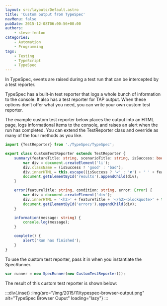```yaml
---
layout: src/layouts/Default.astro
title: 'Custom output from TypeSpec'
navMenu: false
pubDate: 2015-12-08T06:00:56+00:00
authors:
    - steve-fenton
categories:
    - Automation
    - Programming
tags:
    - Testing
    - TypeScript
    - TypeSpec
---
```


In TypeSpec, events are raised during a test run that can be intercepted by a test reporter.

TypeSpec has a built-in test reporter that logs a whole bunch of information to the console. It also has a test reporter for TAP output. When these options don’t offer what you need, you can write your own custom test reporter.

The example custom test reporter below places the output into an HTML page, logs informational items to the console, and raises an alert when the run has completed. You can extend the TestReporter class and override as many of the four methods as you like.

```typescript
import {TestReporter} from './TypeSpec/TypeSpec';

export class CustomTestReporter extends TestReporter {
    summary(featureTitle: string, scenarioTitle: string, isSuccess: boolean) {
        var div = document.createElement('li');
        div.className = (isSuccess ? 'good' : 'bad');
        div.innerHTML = this.escape((isSuccess ? '✔' : '✘') + ' ' + featureTitle + '. ' + scenarioTitle + '.');
        document.getElementById('results').appendChild(div);
    }

    error(featureTitle: string, condition: string, error: Error) {
        var div = document.createElement('div');
        div.innerHTML = '<h2>' + featureTitle + '</h2><blockquote>' + this.escape(condition) + '</blockquote><pre class="bad">' + this.escape(error.message) + '</pre>';
        document.getElementById('errors').appendChild(div);
    }

    information(message: string) {
        console.log(message);
    }

    complete() {
        alert('Run has finished');
    }
}
```

To use the custom test reporter, pass it in when you instantiate the SpecRunner.

```typescript
var runner = new SpecRunner(new CustomTestReporter());
```

The result of this custom test reporter is shown below:

:::div{.inset}
:img{src="/img/2015/11/typespec-browser-output.png" alt="TypeSpec Browser Ouput" loading="lazy"}
:::
